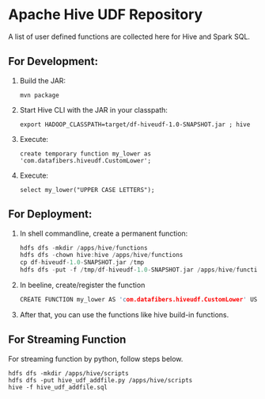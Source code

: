# Apache Hive UDF Repository

A list of user defined functions are collected here for Hive and Spark SQL.

## For Development:

1. Build the JAR:
    ```
    mvn package
    ```

2. Start Hive CLI with the JAR in your classpath:
    ```
    export HADOOP_CLASSPATH=target/df-hiveudf-1.0-SNAPSHOT.jar ; hive
    ```

3. Execute:
    ```
    create temporary function my_lower as 'com.datafibers.hiveudf.CustomLower';
    ```

4. Execute:
    ```
    select my_lower("UPPER CASE LETTERS");
    ```

## For Deployment:

1. In shell commandline, create a permanent function:
    ```c
    hdfs dfs -mkdir /apps/hive/functions
    hdfs dfs -chown hive:hive /apps/hive/functions
    cp df-hiveudf-1.0-SNAPSHOT.jar /tmp
    hdfs dfs -put -f /tmp/df-hiveudf-1.0-SNAPSHOT.jar /apps/hive/functions
    ```
2. In beeline, create/register the function
    ```c
    CREATE FUNCTION my_lower AS 'com.datafibers.hiveudf.CustomLower' USING JAR 'hdfs:////apps/hive/functions/df-hiveudf-1.0-SNAPSHOT.jar';
    ```

3. After that, you can use the functions like hive build-in functions.

## For Streaming Function
For streaming function by python, follow steps below.
```
hdfs dfs -mkdir /apps/hive/scripts
hdfs dfs -put hive_udf_addfile.py /apps/hive/scripts
hive -f hive_udf_addfile.sql
```

